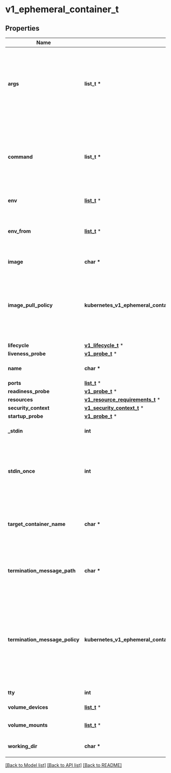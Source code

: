# v1_ephemeral_container_t

## Properties
Name | Type | Description | Notes
------------ | ------------- | ------------- | -------------
**args** | **list_t \*** | Arguments to the entrypoint. The docker image&#39;s CMD is used if this is not provided. Variable references $(VAR_NAME) are expanded using the container&#39;s environment. If a variable cannot be resolved, the reference in the input string will be unchanged. Double $$ are reduced to a single $, which allows for escaping the $(VAR_NAME) syntax: i.e. \&quot;$$(VAR_NAME)\&quot; will produce the string literal \&quot;$(VAR_NAME)\&quot;. Escaped references will never be expanded, regardless of whether the variable exists or not. Cannot be updated. More info: https://kubernetes.io/docs/tasks/inject-data-application/define-command-argument-container/#running-a-command-in-a-shell | [optional] 
**command** | **list_t \*** | Entrypoint array. Not executed within a shell. The docker image&#39;s ENTRYPOINT is used if this is not provided. Variable references $(VAR_NAME) are expanded using the container&#39;s environment. If a variable cannot be resolved, the reference in the input string will be unchanged. Double $$ are reduced to a single $, which allows for escaping the $(VAR_NAME) syntax: i.e. \&quot;$$(VAR_NAME)\&quot; will produce the string literal \&quot;$(VAR_NAME)\&quot;. Escaped references will never be expanded, regardless of whether the variable exists or not. Cannot be updated. More info: https://kubernetes.io/docs/tasks/inject-data-application/define-command-argument-container/#running-a-command-in-a-shell | [optional] 
**env** | [**list_t**](v1_env_var.md) \* | List of environment variables to set in the container. Cannot be updated. | [optional] 
**env_from** | [**list_t**](v1_env_from_source.md) \* | List of sources to populate environment variables in the container. The keys defined within a source must be a C_IDENTIFIER. All invalid keys will be reported as an event when the container is starting. When a key exists in multiple sources, the value associated with the last source will take precedence. Values defined by an Env with a duplicate key will take precedence. Cannot be updated. | [optional] 
**image** | **char \*** | Docker image name. More info: https://kubernetes.io/docs/concepts/containers/images | [optional] 
**image_pull_policy** | **kubernetes_v1_ephemeral_container_IMAGEPULLPOLICY_e** | Image pull policy. One of Always, Never, IfNotPresent. Defaults to Always if :latest tag is specified, or IfNotPresent otherwise. Cannot be updated. More info: https://kubernetes.io/docs/concepts/containers/images#updating-images  Possible enum values:  - &#x60;\&quot;Always\&quot;&#x60; means that kubelet always attempts to pull the latest image. Container will fail If the pull fails.  - &#x60;\&quot;IfNotPresent\&quot;&#x60; means that kubelet pulls if the image isn&#39;t present on disk. Container will fail if the image isn&#39;t present and the pull fails.  - &#x60;\&quot;Never\&quot;&#x60; means that kubelet never pulls an image, but only uses a local image. Container will fail if the image isn&#39;t present | [optional] 
**lifecycle** | [**v1_lifecycle_t**](v1_lifecycle.md) \* |  | [optional] 
**liveness_probe** | [**v1_probe_t**](v1_probe.md) \* |  | [optional] 
**name** | **char \*** | Name of the ephemeral container specified as a DNS_LABEL. This name must be unique among all containers, init containers and ephemeral containers. | 
**ports** | [**list_t**](v1_container_port.md) \* | Ports are not allowed for ephemeral containers. | [optional] 
**readiness_probe** | [**v1_probe_t**](v1_probe.md) \* |  | [optional] 
**resources** | [**v1_resource_requirements_t**](v1_resource_requirements.md) \* |  | [optional] 
**security_context** | [**v1_security_context_t**](v1_security_context.md) \* |  | [optional] 
**startup_probe** | [**v1_probe_t**](v1_probe.md) \* |  | [optional] 
**_stdin** | **int** | Whether this container should allocate a buffer for stdin in the container runtime. If this is not set, reads from stdin in the container will always result in EOF. Default is false. | [optional] 
**stdin_once** | **int** | Whether the container runtime should close the stdin channel after it has been opened by a single attach. When stdin is true the stdin stream will remain open across multiple attach sessions. If stdinOnce is set to true, stdin is opened on container start, is empty until the first client attaches to stdin, and then remains open and accepts data until the client disconnects, at which time stdin is closed and remains closed until the container is restarted. If this flag is false, a container processes that reads from stdin will never receive an EOF. Default is false | [optional] 
**target_container_name** | **char \*** | If set, the name of the container from PodSpec that this ephemeral container targets. The ephemeral container will be run in the namespaces (IPC, PID, etc) of this container. If not set then the ephemeral container uses the namespaces configured in the Pod spec.  The container runtime must implement support for this feature. If the runtime does not support namespace targeting then the result of setting this field is undefined. | [optional] 
**termination_message_path** | **char \*** | Optional: Path at which the file to which the container&#39;s termination message will be written is mounted into the container&#39;s filesystem. Message written is intended to be brief final status, such as an assertion failure message. Will be truncated by the node if greater than 4096 bytes. The total message length across all containers will be limited to 12kb. Defaults to /dev/termination-log. Cannot be updated. | [optional] 
**termination_message_policy** | **kubernetes_v1_ephemeral_container_TERMINATIONMESSAGEPOLICY_e** | Indicate how the termination message should be populated. File will use the contents of terminationMessagePath to populate the container status message on both success and failure. FallbackToLogsOnError will use the last chunk of container log output if the termination message file is empty and the container exited with an error. The log output is limited to 2048 bytes or 80 lines, whichever is smaller. Defaults to File. Cannot be updated.  Possible enum values:  - &#x60;\&quot;FallbackToLogsOnError\&quot;&#x60; will read the most recent contents of the container logs for the container status message when the container exits with an error and the terminationMessagePath has no contents.  - &#x60;\&quot;File\&quot;&#x60; is the default behavior and will set the container status message to the contents of the container&#39;s terminationMessagePath when the container exits. | [optional] 
**tty** | **int** | Whether this container should allocate a TTY for itself, also requires &#39;stdin&#39; to be true. Default is false. | [optional] 
**volume_devices** | [**list_t**](v1_volume_device.md) \* | volumeDevices is the list of block devices to be used by the container. | [optional] 
**volume_mounts** | [**list_t**](v1_volume_mount.md) \* | Pod volumes to mount into the container&#39;s filesystem. Subpath mounts are not allowed for ephemeral containers. Cannot be updated. | [optional] 
**working_dir** | **char \*** | Container&#39;s working directory. If not specified, the container runtime&#39;s default will be used, which might be configured in the container image. Cannot be updated. | [optional] 

[[Back to Model list]](../README.md#documentation-for-models) [[Back to API list]](../README.md#documentation-for-api-endpoints) [[Back to README]](../README.md)


